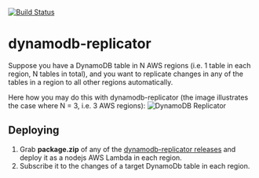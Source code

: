 [![Build Status](https://travis-ci.org/bleshik/dynamodb-replicator.svg?branch=master)](https://travis-ci.org/bleshik/dynamodb-replicator)
# dynamodb-replicator
Suppose you have a DynamoDB table in N AWS regions (i.e. 1 table in each region, N tables in total), and you want to replicate changes in any of the tables in a region to all other regions automatically.

Here how you may do this with dynamodb-replicator (the image illustrates the case where N = 3, i.e. 3 AWS regions):
![](https://s3-eu-west-1.amazonaws.com/bleshik/DynamoDB+Replicator.jpg "DynamoDB Replicator")

## Deploying
1. Grab **package.zip** of any of the [dynamodb-replicator releases](https://github.com/bleshik/dynamodb-replicator/releases) and deploy it as a nodejs AWS Lambda in each region.
2. Subscribe it to the changes of a target DynamoDb table in each region.
